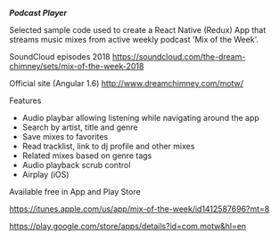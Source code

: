 ***Podcast Player***


Selected sample code used to create a React Native (Redux) App that streams music mixes from active weekly podcast 'Mix of the Week'.

SoundCloud episodes 2018 
https://soundcloud.com/the-dream-chimney/sets/mix-of-the-week-2018

Official site (Angular 1.6) http://www.dreamchimney.com/motw/

Features

- Audio playbar allowing listening while navigating around the app
- Search by artist, title and genre
- Save mixes to favorites
- Read tracklist, link to dj profile and other mixes
- Related mixes based on genre tags
- Audio playback scrub control
- Airplay (iOS)


Available free in App and Play Store

https://itunes.apple.com/us/app/mix-of-the-week/id1412587696?mt=8

https://play.google.com/store/apps/details?id=com.motw&hl=en